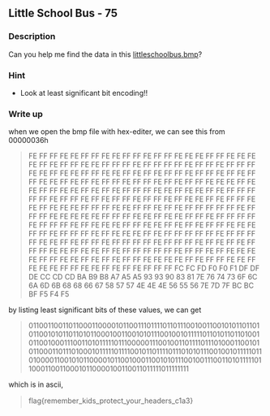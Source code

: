 ## Little School Bus - 75

### Description

Can you help me find the data in this [littleschoolbus.bmp](littleschoolbus.bmp)?

### Hint

  - Look at least significant bit encoding!!

### Write up

when we open the bmp file with hex-editer, we can see this from 00000036h

> FE FF FF FE FE FF FF FE FE FF FF FE FF FF FE FE FE FF FF FE FE FE FE FF FE FF FF FE FE FF FF FF FE FF FF FF FF FE FF FF FE FF FF FF FE FE FF FE FE FF FF FE FE FF FE FF FE FF FF FE FF FF FE FF FE FF FF FE FE FF FE FF FE FF FF FE FF FF FE FF FE FF FF FE FE FE FF FE FE FF FF FE FE FF FE FF FE FF FF FF FE FE FF FE FE FF FE FF FF FF FF FF FE FF FF FE FF FE FF FF FE FF FF FE FF FE FE FF FE FF FF FE FE FF FE FE FE FF FF FF FE FE FF FF FE FF FE FF FF FF FF FF FE FF FF FF FE FE FE FE FE FF FF FF FE FE FF FE FE FF FF FE FF FF FF FF FE FF FF FF FE FF FE FE FE FF FF FE FE FF FE FF FE FF FF FE FE FE FF FF FE FF FF FF FE FF FE FE FE FF FE FF FF FF FF FF FE FF FF FF FF FE FE FF FE FF FF FE FF FF FF FF FE FF FF FF FE FF FE FF FE FF FF FF FE FE FF FE FE FF FE FF FF FF FF FF FE FF FF FE FF FE FE FE FE FF FF FE FE FF FE FF FE FF FF FE FE FE FE FF FE FF FF FE FE FF FE FE FE FF FF FE FE FF FE FF FE FF FF FF FC FC FD F0 F0 F1 DF DF DE CC CD CD BA B9 B8 A7 A5 A5 93 93 90 83 81 7E 76 74 73 6F 6C 6A 6D 6B 68 68 66 67 58 57 57 4E 4E 4E 56 55 56 7E 7D 7F BC BC BF F5 F4 F5

by listing least significant bits of these values, we can get

> 0110011001101100011000010110011101111011011100100110010101101101011001010110110101100010011001010111001001011111011010110110100101100100011100110101111101110000011100100110111101110100011001010110001101110100010111110111100101101111011101010111001001011111011010000110010101100001011001000110010101110010011100110101111101100011001100010110000100110011011111011111111

which is in ascii,

> flag{remember_kids_protect_your_headers_c1a3}
